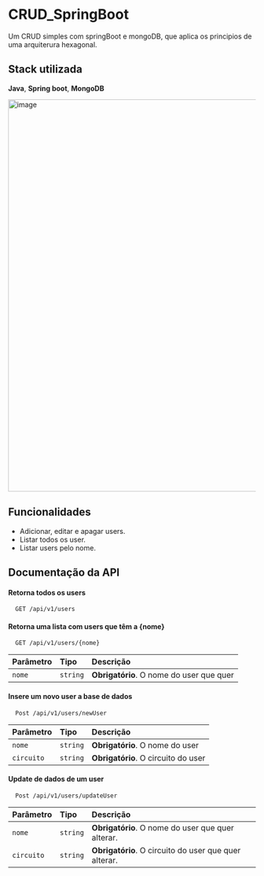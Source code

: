 # CRUD_SpringBoot

Um CRUD  simples com springBoot e mongoDB, que aplica os principios de uma arquiterura hexagonal.

## Stack utilizada

**Java**, **Spring boot**, **MongoDB**

<img width="1800" height="798" alt="image" src="https://github.com/user-attachments/assets/1e776550-cfdf-465b-9ace-e0fdbe8579c4" />

## Funcionalidades

- Adicionar, editar e apagar users.
- Listar todos os user.
- Listar users pelo nome.


## Documentação da API

#### Retorna todos os users

```http
  GET /api/v1/users
```

#### Retorna uma lista com users que têm a {nome}

```http
  GET /api/v1/users/{nome}
```

| Parâmetro   | Tipo       | Descrição                                   |
| :---------- | :--------- | :------------------------------------------ |
| `nome`      | `string` | **Obrigatório**. O nome do user que  quer |


#### Insere um novo user a base de dados

```http
  Post /api/v1/users/newUser
```

| Parâmetro   | Tipo       | Descrição                                   |
| :---------- | :--------- | :------------------------------------------ |
| `nome`      | `string` | **Obrigatório**. O nome do user  |
| `circuito`      | `string` | **Obrigatório**. O circuito do user  

#### Update de dados de um user

```http
  Post /api/v1/users/updateUser
```

| Parâmetro   | Tipo       | Descrição                                   |
| :---------- | :--------- | :------------------------------------------ |
| `nome`      | `string` | **Obrigatório**. O nome do user que  quer alterar. |
| `circuito`      | `string` | **Obrigatório**. O circuito do user que  quer alterar.

